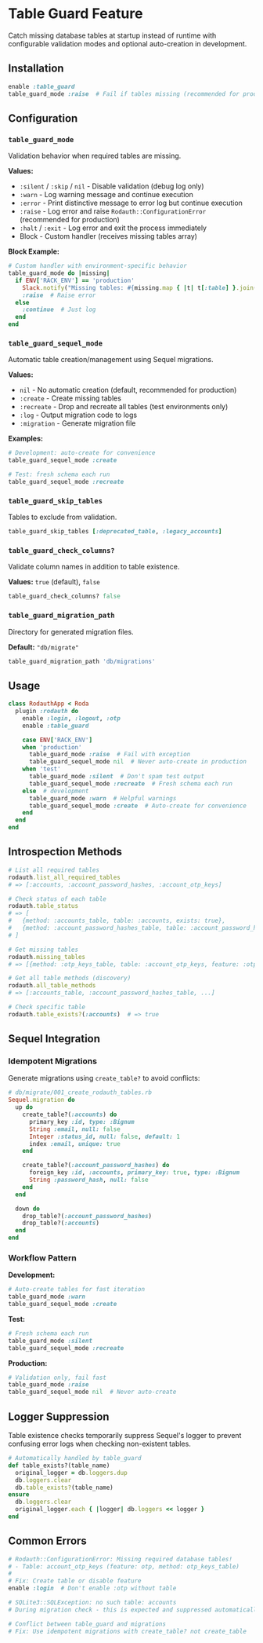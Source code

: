 # Table Guard Feature

Catch missing database tables at startup instead of runtime with configurable validation modes and optional auto-creation in development.

## Installation

```ruby
enable :table_guard
table_guard_mode :raise  # Fail if tables missing (recommended for production)
```

## Configuration

### `table_guard_mode`

Validation behavior when required tables are missing.

**Values:**

- `:silent` / `:skip` / `nil` - Disable validation (debug log only)
- `:warn` - Log warning message and continue execution
- `:error` - Print distinctive message to error log but continue execution
- `:raise` - Log error and raise `Rodauth::ConfigurationError` (recommended for production)
- `:halt` / `:exit` - Log error and exit the process immediately
- Block - Custom handler (receives missing tables array)

**Block Example:**

```ruby
# Custom handler with environment-specific behavior
table_guard_mode do |missing|
  if ENV['RACK_ENV'] == 'production'
    Slack.notify("Missing tables: #{missing.map { |t| t[:table] }.join(', ')}")
    :raise  # Raise error
  else
    :continue  # Just log
  end
end
```

### `table_guard_sequel_mode`

Automatic table creation/management using Sequel migrations.

**Values:**

- `nil` - No automatic creation (default, recommended for production)
- `:create` - Create missing tables
- `:recreate` - Drop and recreate all tables (test environments only)
- `:log` - Output migration code to logs
- `:migration` - Generate migration file

**Examples:**

```ruby
# Development: auto-create for convenience
table_guard_sequel_mode :create

# Test: fresh schema each run
table_guard_sequel_mode :recreate
```

### `table_guard_skip_tables`

Tables to exclude from validation.

```ruby
table_guard_skip_tables [:deprecated_table, :legacy_accounts]
```

### `table_guard_check_columns?`

Validate column names in addition to table existence.

**Values:** `true` (default), `false`

```ruby
table_guard_check_columns? false
```

### `table_guard_migration_path`

Directory for generated migration files.

**Default:** `"db/migrate"`

```ruby
table_guard_migration_path 'db/migrations'
```

## Usage

```ruby
class RodauthApp < Roda
  plugin :rodauth do
    enable :login, :logout, :otp
    enable :table_guard

    case ENV['RACK_ENV']
    when 'production'
      table_guard_mode :raise  # Fail with exception
      table_guard_sequel_mode nil  # Never auto-create in production
    when 'test'
      table_guard_mode :silent  # Don't spam test output
      table_guard_sequel_mode :recreate  # Fresh schema each run
    else  # development
      table_guard_mode :warn  # Helpful warnings
      table_guard_sequel_mode :create  # Auto-create for convenience
    end
  end
end
```

## Introspection Methods

```ruby
# List all required tables
rodauth.list_all_required_tables
# => [:accounts, :account_password_hashes, :account_otp_keys]

# Check status of each table
rodauth.table_status
# => [
#   {method: :accounts_table, table: :accounts, exists: true},
#   {method: :account_password_hashes_table, table: :account_password_hashes, exists: true}
# ]

# Get missing tables
rodauth.missing_tables
# => [{method: :otp_keys_table, table: :account_otp_keys, feature: :otp}]

# Get all table methods (discovery)
rodauth.all_table_methods
# => [:accounts_table, :account_password_hashes_table, ...]

# Check specific table
rodauth.table_exists?(:accounts)  # => true
```

## Sequel Integration

### Idempotent Migrations

Generate migrations using `create_table?` to avoid conflicts:

```ruby
# db/migrate/001_create_rodauth_tables.rb
Sequel.migration do
  up do
    create_table?(:accounts) do
      primary_key :id, type: :Bignum
      String :email, null: false
      Integer :status_id, null: false, default: 1
      index :email, unique: true
    end

    create_table?(:account_password_hashes) do
      foreign_key :id, :accounts, primary_key: true, type: :Bignum
      String :password_hash, null: false
    end
  end

  down do
    drop_table?(:account_password_hashes)
    drop_table?(:accounts)
  end
end
```

### Workflow Pattern

**Development:**

```ruby
# Auto-create tables for fast iteration
table_guard_mode :warn
table_guard_sequel_mode :create
```

**Test:**

```ruby
# Fresh schema each run
table_guard_mode :silent
table_guard_sequel_mode :recreate
```

**Production:**

```ruby
# Validation only, fail fast
table_guard_mode :raise
table_guard_sequel_mode nil  # Never auto-create
```

## Logger Suppression

Table existence checks temporarily suppress Sequel's logger to prevent confusing error logs when checking non-existent tables.

```ruby
# Automatically handled by table_guard
def table_exists?(table_name)
  original_logger = db.loggers.dup
  db.loggers.clear
  db.table_exists?(table_name)
ensure
  db.loggers.clear
  original_logger.each { |logger| db.loggers << logger }
end
```

## Common Errors

```ruby
# Rodauth::ConfigurationError: Missing required database tables!
# - Table: account_otp_keys (feature: otp, method: otp_keys_table)
#
# Fix: Create table or disable feature
enable :login  # Don't enable :otp without table

# SQLite3::SQLException: no such table: accounts
# During migration check - this is expected and suppressed automatically

# Conflict between table_guard and migrations
# Fix: Use idempotent migrations with create_table? not create_table
```
